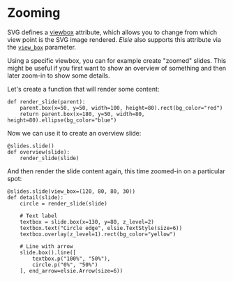 # Zooming
SVG defines a [viewbox](https://developer.mozilla.org/en-US/docs/Web/SVG/Attribute/viewBox)
attribute, which allows you to change from which view point is the SVG image rendered. *Elsie* also
supports this attribute via the [`view_box`](elsie.slides.Slides.slide) parameter.

Using a specific viewbox, you can for example create "zoomed" slides. This might be useful if you
first want to show an overview of something and then later zoom-in to show some details.

Let's create a function that will render some content:
```elsie,type=lib
def render_slide(parent):
    parent.box(x=50, y=50, width=100, height=80).rect(bg_color="red")
    return parent.box(x=180, y=50, width=80, height=80).ellipse(bg_color="blue")
```

Now we can use it to create an overview slide:
```elsie,height=200
@slides.slide()
def overview(slide):
    render_slide(slide)
```

And then render the slide content again, this time zoomed-in on a particular spot:
```elsie,height=200
@slides.slide(view_box=(120, 80, 80, 30))
def detail(slide):
    circle = render_slide(slide)

    # Text label
    textbox = slide.box(x=130, y=80, z_level=2)
    textbox.text("Circle edge", elsie.TextStyle(size=6))
    textbox.overlay(z_level=1).rect(bg_color="yellow")

    # Line with arrow
    slide.box().line([
        textbox.p("100%", "50%"),
        circle.p("0%", "50%")
    ], end_arrow=elsie.Arrow(size=6))
```

